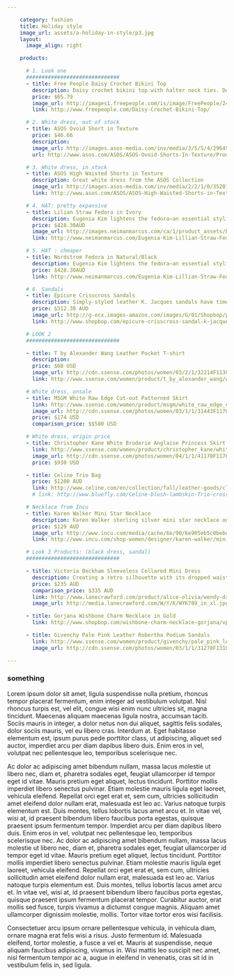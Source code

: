 ```yaml
---

    category: fashion
    title: Holiday style
    image_url: assets/a-holiday-in-style/p3.jpg
    layout:
      image_align: right

    products:

      # 1. Look one
      ##############################
      - title: Free People Daisy Crochet Bikini Top
        description: Daisy crochet bikini top with halter neck ties. Double straps in front that create a triangle shape. Bust is fully lined. Bottom hem is scalloped. Ties at middle of bust.
        price: $65.79
        image_url: http://images1.freepeople.com/is/image/FreePeople/24159022_011_a?%24detail-item%24
        link: http://www.freepeople.com/Daisy-Crochet-Bikini-Top/

      # 2. White dress, out of stock
      - title: ASOS Ovoid Short in Texture
        price: $46.66
        description:
        image_url: http://images.asos-media.com/inv/media/3/5/5/4/2964553/image4xxl.jpg
        url: http://www.asos.com/ASOS/ASOS-Ovoid-Shorts-In-Texture/Prod/pgeproduct.aspx?iid=2964553

      # 3. White dress, in stock
      - title: ASOS High Waisted Shorts in Texture
        description: Great white dress from the ASOS Collection
        image_url: http://images.asos-media.com/inv/media/2/2/1/0/3520122/image2xxl.jpg
        link: http://www.asos.com/ASOS/ASOS-High-Waisted-Shorts-in-Texture/Prod/pgeproduct.aspx?iid=3520122

      # 4. HAT: pretty expansive
      - title: Lilian Straw Fedora in Ivory
        description: Eugenia Kim lightens the fedora—an essential styling element for warm weather—in braided straw.
        price: $428.30AUD
        image_url: http://images.neimanmarcus.com/ca/1/product_assets/D/0/M/J/Z/NMD0MJZ_mz.jpg
        link: http://www.neimanmarcus.com/Eugenia-Kim-Lillian-Straw-Fedora-Ivory/prod165310036/p.prod

      # 5. HAT : cheaper
      - title: Nordstrom Fedora in Natural/Black
        description: Eugenia Kim lightens the fedora—an essential styling element for warm weather—in braided straw.
        price: $428.30AUD
        link: http://www.neimanmarcus.com/Eugenia-Kim-Lillian-Straw-Fedora-Ivory/prod165310036/p.prod

      # 6. Sandals
      - title: Epicure Crisscross Sandals
        description: Simply-styled leather K. Jacques sandals have timeless appeal. Buckle closure. Leather sole.
        price: $312.38 AUD
        image_url: http://g-ecx.images-amazon.com/images/G/01/Shopbop/p/pcs/products/kjaqu/kjaqu4003228426/kjaqu4003228426_q1_1-0.jpg
        link: http://www.shopbop.com/epicure-crisscross-sandal-k-jacques/vp/v=1/1559665417.htm

      # LOOK 2
      ##############################

      - title: T by Alexander Wang Leather Pocket T-shirt
        description:
        price: $68 USD
        image_url: http://cdn.ssense.com/photos/women/03/2/1/32214F113017_1_1.jpg
        link: http://www.ssense.com/women/product/t_by_alexander_wang/white_supima_and_leather_pocket_t-shirt/81748

      # White dress, onsale
      - title: MSGM White Raw Edge Cut-out Patterned Skirt
        link: http://www.ssense.com/women/product/msgm/white_raw_edge_cut-out_patterned_skirt/73672
        image_url: http://cdn.ssense.com/photos/women/03/1/1/31443F117001_1_1.jpg
        price: $174 USD
        comparison_price: $$580 USD

      # White dress, origin price
      - title: Christopher Kane White Broderie Anglaise Princess Skirt
        link: http://www.ssense.com/women/product/christopher_kane/white_broderie_anglaise_princess_skirt/92361
        image_url: http://cdn.ssense.com/photos/women/04/1/1/41170F117002_1_1.jpg
        price: $930 USD

      - title: Celine Trio Bag
        price: $1200 AUD
        link: http://www.celine.com/en/collection/fall/leather-goods/clutch-pouch/35
        # link: http://www.bluefly.com/Celine-blush-lambskin-Trio-crossbody-bag/cat20428/316163501/detail.fly

      # Necklace from Incu
      - title: Karen Walker Mini Star Necklace
        description: Karen Walker sterling silver mini star necklace on 22cm length chain from Karen Walker Jewellery's Super Fine collection.
        price: $129 AUD
        image_url: http://www.incu.com/media/cache/6e/90/6e905eb5c0bebda572abc976a68032cc.jpg
        link: http://www.incu.com/shop-women/designer/karen-walker/mini-star-necklace-silver/

      # Look 3 Products: (black dress, sandal)
      ##############################

      - title: Victoria Beckham Sleeveless Collared Mini Dress
        description: Creating a retro silhouette with its dropped waist design, this lace dress from alice + olivia reinterprets the feminine glamour of a bygone era. Complete the look with black patent pumps.
        price: $235 AUD
        comparison_price: $335 AUD
        link: http://www.lanecrawford.com/product/alice-olivia/wendy-dropped-waist-lace-dress/_/WYK789/product.lc
        image_url: http://media.lanecrawford.com/W/Y/K/WYK789_in_xl.jpg

      - title: Gorjana Wishbone Charm Necklace in Gold
        link: http://www.shopbop.com/wishbone-charm-necklace-gorjana/vp/v=1/845524441946482.htm

      - title: Givenchy Pale Pink Leather Robertha Podium Sandals
        link: http://www.ssense.com/women/product/givenchy/pale_pink_leather_robertha_podium_sandals/73170
        image_url: http://cdn.ssense.com/photos/women/03/1/1/31278F131016_5_1.jpg

---
```

<h3>something</h3>

Lorem ipsum dolor sit amet, ligula suspendisse nulla pretium, rhoncus tempor placerat fermentum, enim integer ad vestibulum volutpat. Nisl rhoncus turpis est, vel elit, congue wisi enim nunc ultricies sit, magna tincidunt. Maecenas aliquam maecenas ligula nostra, accumsan taciti. Sociis mauris in integer, a dolor netus non dui aliquet, sagittis felis sodales, dolor sociis mauris, vel eu libero cras. Interdum at. Eget habitasse elementum est, ipsum purus pede porttitor class, ut adipiscing, aliquet sed auctor, imperdiet arcu per diam dapibus libero duis. Enim eros in vel, volutpat nec pellentesque leo, temporibus scelerisque nec.

Ac dolor ac adipiscing amet bibendum nullam, massa lacus molestie ut libero nec, diam et, pharetra sodales eget, feugiat ullamcorper id tempor eget id vitae. Mauris pretium eget aliquet, lectus tincidunt. Porttitor mollis imperdiet libero senectus pulvinar. Etiam molestie mauris ligula eget laoreet, vehicula eleifend. Repellat orci eget erat et, sem cum, ultricies sollicitudin amet eleifend dolor nullam erat, malesuada est leo ac. Varius natoque turpis elementum est. Duis montes, tellus lobortis lacus amet arcu et. In vitae vel, wisi at, id praesent bibendum libero faucibus porta egestas, quisque praesent ipsum fermentum tempor. Imperdiet arcu per diam dapibus libero duis. Enim eros in vel, volutpat nec pellentesque leo, temporibus scelerisque nec. Ac dolor ac adipiscing amet bibendum nullam, massa lacus molestie ut libero nec, diam et, pharetra sodales eget, feugiat ullamcorper id tempor eget id vitae. Mauris pretium eget aliquet, lectus tincidunt. Porttitor mollis imperdiet libero senectus pulvinar. Etiam molestie mauris ligula eget laoreet, vehicula eleifend. Repellat orci eget erat et, sem cum, ultricies sollicitudin amet eleifend dolor nullam erat, malesuada est leo ac. Varius natoque turpis elementum est. Duis montes, tellus lobortis lacus amet arcu et. In vitae vel, wisi at, id praesent bibendum libero faucibus porta egestas, quisque praesent ipsum fermentum placerat tempor. Curabitur auctor, erat mollis sed fusce, turpis vivamus a dictumst congue magnis. Aliquam amet ullamcorper dignissim molestie, mollis. Tortor vitae tortor eros wisi facilisis.

Consectetuer arcu ipsum ornare pellentesque vehicula, in vehicula diam, ornare magna erat felis wisi a risus. Justo fermentum id. Malesuada eleifend, tortor molestie, a fusce a vel et. Mauris at suspendisse, neque aliquam faucibus adipiscing, vivamus in. Wisi mattis leo suscipit nec amet, nisl fermentum tempor ac a, augue in eleifend in venenatis, cras sit id in vestibulum felis in, sed ligula.
